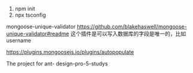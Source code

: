1. npm init
2. npx tsconfig



mongoose-unique-validator  https://github.com/blakehaswell/mongoose-unique-validator#readme  这个插件是可以写入数据库的字段是唯一的，比如username


https://plugins.mongoosejs.io/plugins/autopopulate



The project for ant- design-pro-5-studys